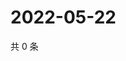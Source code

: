 # 2022-05-22

共 0 条

<!-- BEGIN WEIBO -->
<!-- 最后更新时间 Sun May 22 2022 07:16:31 GMT+0800 (China Standard Time) -->

<!-- END WEIBO -->
